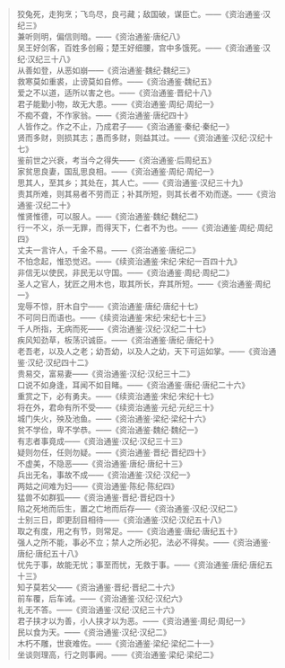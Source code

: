 > 狡兔死，走狗烹；飞鸟尽，良弓藏；敌国破，谋臣亡。——《资治通鉴·汉纪三》<br/>
> 兼听则明，偏信则暗。——《资治通鉴·唐纪八》<br/>
> 吴王好剑客，百姓多创瘢；楚王好细腰，宫中多饿死。——《资治通鉴·汉纪·汉纪三十八》<br/>
> 从善如登，从恶如崩——《资治通鉴·魏纪·魏纪三》<br/>
> 救寒莫如重裘，止谤莫如自修。——《资治通鉴·魏纪五》<br/>
> 爱之不以道，适所以害之也。——《资治通鉴·晋纪十八》<br/>
> 君子能勤小物，故无大患。——《资治通鉴·周纪·周纪一》<br/>
> 不痴不聋，不作家翁。——《资治通鉴·唐纪四十》<br/>
> 人皆作之。作之不止，乃成君子——《资治通鉴·秦纪·秦纪一》<br/>
> 贤而多财，则损其志；愚而多财，则益其过。——《资治通鉴·汉纪·汉纪十七》<br/>
> 鉴前世之兴衰，考当今之得失——《资治通鉴·后周纪五》<br/>
> 家贫思良妻，国乱思良相。——《资治通鉴·周纪·周纪一》<br/>
> 思其人，至其乡；其处在，其人亡。——《资治通鉴·汉纪三十九》<br/>
> 责其所难，则其易者不劳而正；补其所短，则其长者不劝而遂。——《资治通鉴·汉纪二十》<br/>
> 惟贤惟德，可以服人。——《资治通鉴·魏纪·魏纪二》<br/>
> 行一不义，杀一无罪，而得天下，仁者不为也。——《资治通鉴·周纪·周纪四》<br/>
> 丈夫一言许人，千金不易。——《资治通鉴·唐纪二》<br/>
> 不怕念起，惟恐觉迟。——《续资治通鉴·宋纪·宋纪一百四十九》<br/>
> 非信无以使民，非民无以守国。——《资治通鉴·周纪·周纪二》<br/>
> 圣人之官人，犹匠之用木也，取其所长，弃其所短。——《资治通鉴·周纪一》<br/>
> 宠辱不惊，肝木自宁——《资治通鉴·唐纪·唐纪十七》<br/>
> 不可同日而语也。——《续资治通鉴·宋纪·宋纪七十三》<br/>
> 千人所指，无病而死——《资治通鉴·汉纪·汉纪二十七》<br/>
> 疾风知劲草，板荡识诚臣。——《资治通鉴·唐纪·唐纪十》<br/>
> 老吾老，以及人之老；幼吾幼，以及人之幼，天下可运如掌。——《资治通鉴·汉纪·汉纪四十二》<br/>
> 贵易交，富易妻——《资治通鉴·汉纪·汉纪三十二》<br/>
> 口说不如身逢，耳闻不如目睹。——《资治通鉴·唐纪·唐纪二十六》<br/>
> 重赏之下，必有勇夫。——《续资治通鉴·宋纪·宋纪十七》<br/>
> 将在外，君命有所不受——《续资治通鉴·元纪·元纪三十》<br/>
> 城门失火，殃及池鱼。——《资治通鉴·梁纪·梁纪十六》<br/>
> 贫不学俭，卑不学恭。——《资治通鉴·魏纪·魏纪一》<br/>
> 有志者事竟成——《资治通鉴·汉纪·汉纪三十三》<br/>
> 疑则勿任，任则勿疑。——《资治通鉴·晋纪·晋纪四十》<br/>
> 不虚美，不隐恶——《资治通鉴·唐纪·唐纪十三》<br/>
> 兵出无名，事故不成——《资治通鉴·汉纪·汉纪一》<br/>
> 两姑之间难为妇——《资治通鉴·陈纪·陈纪四》<br/>
> 猛兽不如群狐——《资治通鉴·晋纪·晋纪四十》<br/>
> 陷之死地而后生，置之亡地而后存——《资治通鉴·汉纪·汉纪二》<br/>
> 士别三日，即更刮目相待——《资治通鉴·汉纪·汉纪五十八》<br/>
> 取之有度，用之有节，则常足。——《资治通鉴·唐纪·唐纪五十》<br/>
> 强人之所不能，事必不立；禁人之所必犯，法必不得矣。——《资治通鉴·唐纪·唐纪五十八》<br/>
> 忧先于事，故能无忧；事至而忧，无救于事。——《资治通鉴·唐纪·唐纪五十三》<br/>
> 知子莫若父——《资治通鉴·晋纪·晋纪二十六》<br/>
> 前车覆，后车诫。——《资治通鉴·汉纪·汉纪六》<br/>
> 礼无不答。——《资治通鉴·汉纪·汉纪三十六》<br/>
> 君子挟才以为善，小人挟才以为恶。——《资治通鉴·周纪·周纪一》<br/>
> 民以食为天。——《资治通鉴·汉纪·汉纪二》<br/>
> 木朽不雕，世衰难佐。——《资治通鉴·梁纪·梁纪二十一》<br/>
> 坐谈则理高，行之则事阙。——《资治通鉴·梁纪·梁纪二》<br/>
